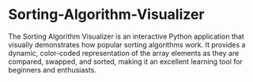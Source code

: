 # Sorting-Algorithm-Visualizer
The Sorting Algorithm Visualizer is an interactive Python application that visually demonstrates how popular sorting algorithms work. It provides a dynamic, color-coded representation of the array elements as they are compared, swapped, and sorted, making it an excellent learning tool for beginners and enthusiasts.
